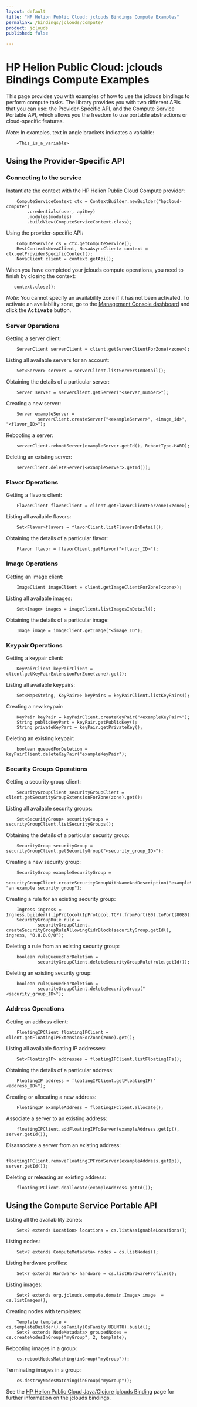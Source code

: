 ```yaml
---
layout: default
title: "HP Helion Public Cloud: jclouds Bindings Compute Examples"
permalink: /bindings/jclouds/compute/
product: jclouds
published: false

---
```

<!--PUBLISHED-->
# HP Helion Public Cloud: jclouds Bindings Compute Examples

This page provides you with examples of how to use the jclouds bindings to perform compute tasks.  The library provides you with two different APIs that you can use: the Provider-Specific API, and the Compute Service Portable API, which allows you the freedom to use portable abstractions or cloud-specific features.

*Note*: In examples, text in angle brackets indicates a variable:

        <This_is_a_variable>

## Using the Provider-Specific API

### Connecting to the service

Instantiate the context with the HP Helion Public Cloud Compute provider:

        ComputeServiceContext ctx = ContextBuilder.newBuilder("hpcloud-compute")
            .credentials(user, apiKey)
            .modules(modules)
            .buildView(ComputeServiceContext.class);

Using the provider-specific API:

        ComputeService cs = ctx.getComputeService();  
        RestContext<NovaClient, NovaAsyncClient> context = ctx.getProviderSpecificContext();  
        NovaClient client = context.getApi();

When you have completed your jclouds compute operations, you need to finish by closing the context:

       context.close(); 

*Note*: You cannot specify an availability zone if it has not been activated.  To activate an availability zone, go to the [Management Console dashboard](https://console.hpcloud.com/) and click the <font face="courier"><b>Activate</font></b> button.

### Server Operations

Getting a server client:

        ServerClient serverClient = client.getServerClientForZone(<zone>);

Listing all available servers for an account:

        Set<Server> servers = serverClient.listServersInDetail();

Obtaining the details of a particular server:

        Server server = serverClient.getServer("<server_number>");

Creating a new server:

        Server exampleServer = 
                serverClient.createServer("<exampleServer>", <image_id>", "<flavor_ID>");

Rebooting a server:

        serverClient.rebootServer(exampleServer.getId(), RebootType.HARD);

<!--Changing password for a server:-->
<!--This command appears not to exist.  Mike A says: "has no effect that I can see...unsupported on hpcloud?"-->

<!--        serverClient.changeAdminPass(exampleServer.getId(), "<newPassword>");-->

Deleting an existing server:

        serverClient.deleteServer(<exampleServer>.getId());

### Flavor Operations

Getting a flavors client:

        FlavorClient flavorClient = client.getFlavorClientForZone(<zone>);

Listing all available flavors:

        Set<Flavor>flavors = flavorClient.listFlavorsInDetail();

Obtaining the details of a particular flavor:

        Flavor flavor = flavorClient.getFlavor("<flavor_ID>");

### Image Operations

Getting an image client:

        ImageClient imageClient = client.getImageClientForZone(<zone>);

Listing all available images:

        Set<Image> images = imageClient.listImagesInDetail();

Obtaining the details of a particular image:

        Image image = imageClient.getImage("<image_ID");

### Keypair Operations

Getting a keypair client:

        KeyPairClient keyPairClient = client.getKeyPairExtensionForZone(zone).get();

Listing all available keypairs:

        Set<Map<String, KeyPair>> keyPairs = keyPairClient.listKeyPairs();

Creating a new keypair:

        KeyPair keyPair = keyPairClient.createKeyPair("<exampleKeyPair>");
        String publicKeyPart = keyPair.getPublicKey();
        String privateKeyPart = keyPair.getPrivateKey();

Deleting an existing keypair:

        boolean queuedForDeletion = keyPairClient.deleteKeyPair("exampleKeyPair");

### Security Groups Operations

Getting a security group client:

        SecurityGroupClient securityGroupClient = client.getSecurityGroupExtensionForZone(zone).get();

Listing all available security groups:

        Set<SecurityGroup> securityGroups = securityGroupClient.listSecurityGroups();

Obtaining the details of a particular security group:

        SecurityGroup securityGroup = securityGroupClient.getSecurityGroup("<security_group_ID>");

Creating a new security group:

        SecurityGroup exampleSecurityGroup =
                securityGroupClient.createSecurityGroupWithNameAndDescription("exampleSecurityGroup", "an example security group");

Creating a rule for an existing security group:

        Ingress ingress = Ingress.builder().ipProtocol(IpProtocol.TCP).fromPort(80).toPort(8080).build();
        SecurityGroupRule rule =
                securityGroupClient. createSecurityGroupRuleAllowingCidrBlock(securityGroup.getId(), ingress, "0.0.0.0/0");

Deleting a rule from an existing security group:

        boolean ruleQueuedForDeletion = 
                securityGroupClient.deleteSecurityGroupRule(rule.getId());

Deleting an existing security group:

        boolean ruleQueuedForDeletion =
                securityGroupClient.deleteSecurityGroup("<security_group_ID>");

### Address Operations

Getting an address client:

        FloatingIPClient floatingIPClient = client.getFloatingIPExtensionForZone(zone).get();

Listing all available floating IP addresses:

        Set<FloatingIP> addresses = floatingIPClient.listFloatingIPs();

Obtaining the details of a particular address:

        FloatingIP address = floatingIPClient.getFloatingIP("<address_ID>");

Creating or allocating a new address:

        FloatingIP exampleAddress = floatingIPClient.allocate();

Associate a server to an existing address:

        floatingIPClient.addFloatingIPToServer(exampleAddress.getIp(), server.getId());

Disassociate a server from an existing address:

        floatingIPClient.removeFloatingIPFromServer(exampleAddress.getIp(), server.getId());

Deleting or releasing an existing address:

        floatingIPClient.deallocate(exampleAddress.getId());

## Using the Compute Service Portable API

Listing all the availability zones:

        Set<? extends Location> locations = cs.listAssignableLocations();

Listing nodes:

        Set<? extends ComputeMetadata> nodes = cs.listNodes();

Listing hardware profiles:

        Set<? extends Hardware> hardware = cs.listHardwareProfiles();
        
Listing images:

        Set<? extends org.jclouds.compute.domain.Image> image  = cs.listImages();

Creating nodes with templates:

        Template template = cs.templateBuilder().osFamily(OsFamily.UBUNTU).build();
        Set<? extends NodeMetadata> groupedNodes = cs.createNodesInGroup("myGroup", 2, template);

Rebooting images in a group:

        cs.rebootNodesMatching(inGroup("myGroup"));

Terminating images in a group:

        cs.destroyNodesMatching(inGroup("myGroup"));

See the [HP Helion Public Cloud Java/Clojure jclouds Binding](/bindings/jclouds) page for further information on the jclouds bindings.
